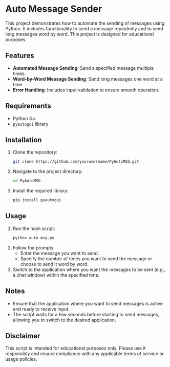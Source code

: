 # Auto Message Sender

This project demonstrates how to automate the sending of messages using Python. It includes functionality to send a message repeatedly and to send long messages word by word. This project is designed for educational purposes.

## Features

- **Automated Message Sending**: Send a specified message multiple times.
- **Word-by-Word Message Sending**: Send long messages one word at a time.
- **Error Handling**: Includes input validation to ensure smooth operation.

## Requirements

- Python 3.x
- `pyautogui` library

## Installation

1. Clone the repository:
   ```bash
   git clone https://github.com/yourusername/PyAutoMSG.git
   ```
2. Navigate to the project directory:
   ```bash
   cd PyAutoMSG
   ```
3. Install the required library:
   ```bash
   pip install pyautogui
   ```

## Usage

1. Run the main script:
   ```bash
   python auto_msg.py
   ```
2. Follow the prompts:
   - Enter the message you want to send.
   - Specify the number of times you want to send the message or choose to send it word by word.
3. Switch to the application where you want the messages to be sent (e.g., a chat window) within the specified time.

## Notes

- Ensure that the application where you want to send messages is active and ready to receive input.
- The script waits for a few seconds before starting to send messages, allowing you to switch to the desired application.

## Disclaimer

This script is intended for educational purposes only. Please use it responsibly and ensure compliance with any applicable terms of service or usage policies.